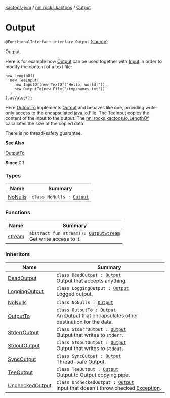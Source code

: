 [kactoos-jvm](../../index.md) / [nnl.rocks.kactoos](../index.md) / [Output](./index.md)

# Output

`@FunctionalInterface interface Output` [(source)](https://github.com/neonailol/kactoos/blob/master/kactoos-jvm/src/main/kotlin/nnl/rocks/kactoos/Output.kt#L37)

Output.

Here is for example how [Output](./index.md) can be used
together with [Input](../-input/index.md) in order to modify the content
of a text file:

```
new LengthOf(
  new TeeInput(
    new InputOf(new TextOf("Hello, world!")),
    new OutputTo(new File("/tmp/names.txt"))
  )
).asValue();
```

Here [OutputTo](../../nnl.rocks.kactoos.io/-output-to/index.md) implements [Output](./index.md) and behaves like
one, providing write-only access to the encapsulated
[java.io.File](http://docs.oracle.com/javase/8/docs/api/java/io/File.html). The [TeeInput](../../nnl.rocks.kactoos.io/-tee-input/index.md) copies the content of the
input to the output. The [nnl.rocks.kactoos.io.LengthOf](../../nnl.rocks.kactoos.io/-length-of/index.md)
calculates the size of the copied data.

There is no thread-safety guarantee.

**See Also**

[OutputTo](../../nnl.rocks.kactoos.io/-output-to/index.md)

**Since**
0.1

### Types

| Name | Summary |
|---|---|
| [NoNulls](-no-nulls/index.md) | `class NoNulls : `[`Output`](./index.md) |

### Functions

| Name | Summary |
|---|---|
| [stream](stream.md) | `abstract fun stream(): `[`OutputStream`](http://docs.oracle.com/javase/8/docs/api/java/io/OutputStream.html)<br>Get write access to it. |

### Inheritors

| Name | Summary |
|---|---|
| [DeadOutput](../../nnl.rocks.kactoos.io/-dead-output/index.md) | `class DeadOutput : `[`Output`](./index.md)<br>Output that accepts anything. |
| [LoggingOutput](../../nnl.rocks.kactoos.io/-logging-output/index.md) | `class LoggingOutput : `[`Output`](./index.md)<br>Logged output. |
| [NoNulls](-no-nulls/index.md) | `class NoNulls : `[`Output`](./index.md) |
| [OutputTo](../../nnl.rocks.kactoos.io/-output-to/index.md) | `class OutputTo : `[`Output`](./index.md)<br>An [Output](./index.md) that encapsulates other destination for the data. |
| [StderrOutput](../../nnl.rocks.kactoos.io/-stderr-output/index.md) | `class StderrOutput : `[`Output`](./index.md)<br>Output that writes to `stderr`. |
| [StdoutOutput](../../nnl.rocks.kactoos.io/-stdout-output/index.md) | `class StdoutOutput : `[`Output`](./index.md)<br>Output that writes to `stdout`. |
| [SyncOutput](../../nnl.rocks.kactoos.io/-sync-output/index.md) | `class SyncOutput : `[`Output`](./index.md)<br>Thread-safe [Output](./index.md). |
| [TeeOutput](../../nnl.rocks.kactoos.io/-tee-output/index.md) | `class TeeOutput : `[`Output`](./index.md)<br>Output to Output copying pipe. |
| [UncheckedOutput](../../nnl.rocks.kactoos.io/-unchecked-output/index.md) | `class UncheckedOutput : `[`Output`](./index.md)<br>Input that doesn't throw checked [Exception](https://kotlinlang.org/api/latest/jvm/stdlib/kotlin/-exception/index.html). |
